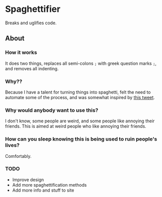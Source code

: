 # Spaghettifier
Breaks and uglifies code.

## About

### How it works
It does two things, replaces all semi-colons ```;``` with greek question marks ```;```, and removes all indenting.

### Why??
Because I have a talent for turning things into spaghetti, felt the need to automate some of the process, and was somewhat inspired by [this tweet](https://twitter.com/benbjohnson/status/533848879423578112).

### Why would anybody want to use this?
I don't know, some people are weird, and some people like annoying their friends. This is aimed at weird people who like annoying their friends.

### How can you sleep knowing this is being used to ruin people's lives?
Comfortably.

### TODO
- Improve design
- Add more spaghettification methods
- Add more info and stuff to site
